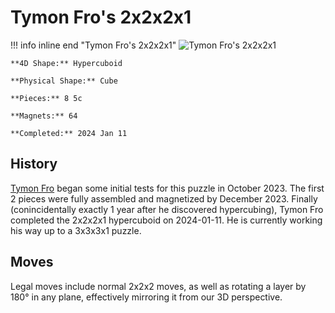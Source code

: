 # Tymon Fro's 2x2x2x1

!!! info inline end "Tymon Fro's 2x2x2x1"
    ![Tymon Fro's 2x2x2x1](/assets/images/phys2221.jpg)

    **4D Shape:** Hypercuboid

    **Physical Shape:** Cube

    **Pieces:** 8 5c

    **Magnets:** 64

    **Completed:** 2024 Jan 11

## History

[Tymon Fro](https://hypercubing.xyz/leaderboards/solvers/tymofro/) began some initial tests for this puzzle in October 2023. The first 2 pieces were fully assembled and magnetized by December 2023. Finally (conincidentally exactly 1 year after he discovered hypercubing), Tymon Fro completed the 2x2x2x1 hypercuboid on 2024-01-11. He is currently working his way up to a 3x3x3x1 puzzle.

## Moves

Legal moves include normal 2x2x2 moves, as well as rotating a layer by 180° in any plane, effectively mirroring it from our 3D perspective.